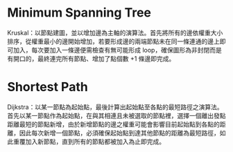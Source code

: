 # Minimum Spanning Tree

Kruskal：以節點建圖，並以增加邊為主軸的演算法。首先將所有的邊依權重大小排序，從權重最小的邊開始增加，若要形成邊的兩端節點未在同一條連通的邊上即可加入，每次要加入一條邊便需檢查有無可能形成 loop，確保圖形為非封閉而是有開口的，最終連完所有節點、增加了點個數 +1 條邊即完成。


# Shortest Path

Dijkstra：以某一節點為起始點，最後計算出起始點至各點的最短路徑之演算法。首先以某一節點作為起始點，在與其相連且未被選取的節點裡，選擇一個離出發點距離最短的節點新增，由於新增節點的邊之權重可能會影響目前起始點到各點的距離，因此每次新增一個節點，必須確保起始點到達其他節點的距離為最短路徑，如此重覆加入新節點，直到所有的節點都被加入為止即完成。
